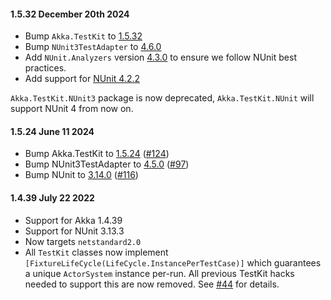 #### 1.5.32 December 20th 2024 ####
- Bump `Akka.TestKit` to [1.5.32](https://github.com/akkadotnet/akka.net/releases/tag/1.5.32)
- Bump `NUnit3TestAdapter` to [4.6.0](https://github.com/nunit/nunit3-vs-adapter/releases/tag/V4.6.0)
- Add `NUnit.Analyzers` version [4.3.0](https://github.com/nunit/nunit.analyzers/releases/tag/4.3.0) to ensure we follow NUnit best practices.
- Add support for [NUnit 4.2.2](https://github.com/nunit/nunit/releases/tag/4.2.2)

`Akka.TestKit.NUnit3` package is now deprecated, `Akka.TestKit.NUnit` will support NUnit 4 from now on.

#### 1.5.24 June 11 2024 ####
- Bump Akka.TestKit to [1.5.24](https://github.com/akkadotnet/akka.net/releases/tag/1.5.24) ([#124](https://github.com/akkadotnet/Akka.TestKit.NUnit/pull/124))
- Bump NUnit3TestAdapter to [4.5.0](https://github.com/nunit/nunit3-vs-adapter/releases/tag/V4.5.0) ([#97](https://github.com/akkadotnet/Akka.TestKit.NUnit/pull/97))
- Bump NUnit to [3.14.0](https://github.com/nunit/nunit/releases/tag/v3.14.0) ([#116](https://github.com/akkadotnet/Akka.TestKit.NUnit/pull/116))

#### 1.4.39 July 22 2022 ####
- Support for Akka 1.4.39
- Support for NUnit 3.13.3
- Now targets `netstandard2.0`
- All `TestKit` classes now implement `[FixtureLifeCycle(LifeCycle.InstancePerTestCase)]` which guarantees a unique `ActorSystem` instance per-run. All previous TestKit hacks needed to support this are now removed. See [#44](https://github.com/akkadotnet/Akka.TestKit.NUnit/issues/44) for details.
